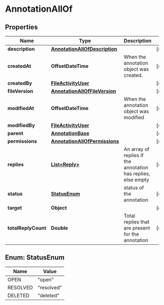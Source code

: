 

# AnnotationAllOf


## Properties

| Name | Type | Description | Notes |
|------------ | ------------- | ------------- | -------------|
|**description** | [**AnnotationAllOfDescription**](AnnotationAllOfDescription.md) |  |  [optional] |
|**createdAt** | **OffsetDateTime** | When the annotation object was created. |  [optional] |
|**createdBy** | [**FileActivityUser**](FileActivityUser.md) |  |  [optional] |
|**fileVersion** | [**AnnotationAllOfFileVersion**](AnnotationAllOfFileVersion.md) |  |  [optional] |
|**modifiedAt** | **OffsetDateTime** | When the annotation object was modified |  [optional] |
|**modifiedBy** | [**FileActivityUser**](FileActivityUser.md) |  |  [optional] |
|**parent** | [**AnnotationBase**](AnnotationBase.md) |  |  [optional] |
|**permissions** | [**AnnotationAllOfPermissions**](AnnotationAllOfPermissions.md) |  |  [optional] |
|**replies** | [**List&lt;Reply&gt;**](Reply.md) | An array of replies if the annotation has replies, else empty |  [optional] |
|**status** | [**StatusEnum**](#StatusEnum) | status of the annotation |  [optional] |
|**target** | **Object** |  |  [optional] |
|**totalReplyCount** | **Double** | Total replies that are present for the annotation |  [optional] |



## Enum: StatusEnum

| Name | Value |
|---- | -----|
| OPEN | &quot;open&quot; |
| RESOLVED | &quot;resolved&quot; |
| DELETED | &quot;deleted&quot; |



